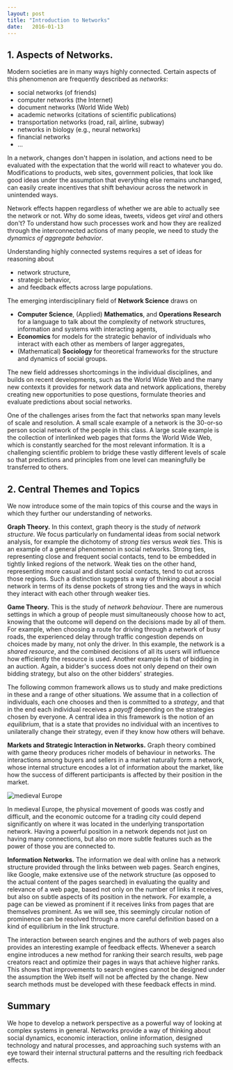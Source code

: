 ```yaml
---
layout: post
title: "Introduction to Networks"
date:   2016-01-13
---
```


## 1. Aspects of Networks.

Modern societies are in many ways highly connected.  Certain aspects of this
phenomenon are frequently described as _networks_:

* social networks (of friends)
* computer networks (the Internet)
* document networks (World Wide Web)
* academic networks (citations of scientific publications)
* transportation networks (road, rail, airline, subway)
* networks in biology (e.g., neural networks)
* financial networks
* ...

In a network, changes don't happen in isolation, and actions need to
be evaluated with the expectation that the world will react to whatever
you do.  Modifications to products, web sites, government policies,
that look like good ideas under the assumption that everything else
remains unchanged, can easily create incentives that shift behaviour
across the network in unintended ways.

Network effects happen regardless of whether we are able to actually
see the network or not.  Why do some ideas, tweets, videos get _viral_
and others don't?  To understand how such processes work and how they
are realized through the interconnected actions of many people, we
need to study the _dynamics of aggregate behavior_.

Understanding highly connected systems requires a set of ideas for reasoning about

* network structure,
* strategic behavior,
* and feedback effects across large populations.

The emerging interdisciplinary field of __Network Science__ draws on

* __Computer Science__, (Applied) __Mathematics__, and __Operations
Research__ for a language to talk about the complexity of network
structures, information and systems with interacting agents,
* __Economics__ for models for the strategic behavior of individuals
who interact with each other as members of larger aggregates,
* (Mathematical) __Sociology__ for theoretical frameworks for
the structure and dynamics of social groups.

The new field addresses shortcomings in the individual disciplines,
and builds on recent developments, such as the World Wide Web and the
many new contexts it provides for network data and network
applications,  thereby creating new opportunities to pose questions,
formulate theories and evaluate predictions about social networks.

One of the challenges arises from the fact that networks span many
levels of scale and resolution.  A small scale example of a network is
the 30-or-so person social network of the people in this class.  A
large scale example is the collection of interlinked web pages that
forms the World Wide Web, which is constantly searched for the most
relevant information.  It is a challenging scientific problem to
bridge these vastly different levels of scale so that predictions and
principles from one level can meaningfully be transferred to others.

## 2. Central Themes and Topics

We now introduce some of the main topics of this course
and the ways in which they further our understanding of networks.

__Graph Theory.__ In this context, graph theory is the study of
_network structure_.  We focus particularly on fundamental ideas from
social network analysis, for example the dichotomy of _strong ties_
versus _weak ties_.  This is an example of a general phenomenon in
social networks.  Strong ties, representing close and frequent social
contacts, tend to be embedded in tightly linked regions of the
network.  Weak ties on the other hand, representing more casual and
distant social contacts, tend to cut across those regions.  Such a
distinction suggests a way of thinking about a social network in terms
of its dense pockets of strong ties and the ways in which they
interact with each other through weaker ties.

<!--
![A communications network][hplabs]
-->

__Game Theory.__ This is the study of _network behaviour_.  There are
numerous settings in which a group of people must simultaneously
choose how to act, knowing that the outcome will depend on the
decisions made by all of them.  For example, when choosing a route for
driving through a network of busy roads, the experienced delay through
traffic congestion depends on choices made by many, not only the
driver.  In this example, the network is a _shared resource_,
and the combined decisions of all its users will influence how efficiently
the resource is used.
Another example is that of bidding in an auction.  Again, a bidder's
success does not only depend on their own bidding strategy, but also
on the other bidders' strategies.

The following common framework allows us to study and make predictions
in these and a range of other situations.  We assume that in a
collection of individuals, each one chooses and then is committed to a
_strategy_, and that in the end each individual receives a _payoff_
depending on the strategies chosen by everyone.  A central idea in
this framework is the notion of an _equilibrium_, that is a state that
provides no individual with an incentives to unilaterally change their
strategy, even if they know how others will behave.

__Markets and Strategic Interaction in Networks.__ Graph theory
combined with game theory produces richer models of behaviour in
networks.  The interactions among buyers and sellers in a market
naturally form a network, whose internal structure encodes a lot of
information about the market, like how the success of different
participants is affected by their position in the market.

![medieval Europe][europ]

In medieval Europe, the physical movement of goods was costly and
difficult, and the economic outcome for a trading city could depend
significantly on where it was located in the underlying
transportation network.  Having a powerful position in a network
depends not just on having many connections, but also on more subtle
features such as the power of those you are connected to.

__Information Networks.__ The information we deal with online has a
network structure provided through the links between web pages.
Search engines, like Google, make extensive use of the network
structure (as opposed to the actual content of the pages searched) in
evaluating the quality and relevance of a web page, based not only on
the number of links it receives, but also on subtle aspects of its
position in the network.  For example, a page can be viewed as
prominent if it receives links from pages that are themselves
prominent.  As we will see, this seemingly circular notion of
prominence can be resolved through a more careful definition based on
a kind of equilibrium in the link structure.

The interaction between search engines and the authors of web pages
also provides an interesting example of feedback effects.  Whenever a
search engine introduces a new method for ranking their search
results, web page creators react and optimize their pages in ways that
achieve higher ranks.  This shows that improvements to search engines
cannot be designed under the assumption the Web itself will not be
affected by the change.  New search methods must be developed with
these feedback effects in mind.

## Summary

We hope to develop a network perspective as a powerful way of looking
at complex systems in general.  Networks provide a way of thinking
about social dynamics, economic interaction, online information,
designed technology and natural processes, and approaching such
systems with an eye toward their internal structural patterns and the
resulting rich feedback effects.

[hplabs]: http://www-personal.umich.edu/~ladamic/img/hplabsemailhierarchy.jpg  "HPLABS"

[europ]: http://upload.wikimedia.org/wikipedia/commons/e/e1/Late_Medieval_Trade_Routes.jpg "medieval trade routes"